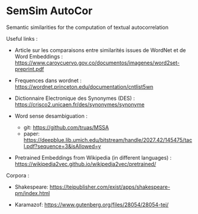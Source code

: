 # SemSim AutoCor
Semantic similarities for the computation of textual autocorrelation

Useful links :

  - Article sur les comparaisons entre similarités issues de WordNet et de Word Embeddings : 
    https://www.caroycuervo.gov.co/documentos/imagenes/word2set-preprint.pdf

  - Frequences dans wordnet : https://wordnet.princeton.edu/documentation/cntlist5wn

  - Dictionnaire Electronique des Synonymes (DES) : https://crisco2.unicaen.fr/des/synonymes/synonyme

  - Word sense desambiguation : 
      * git:  https://github.com/truas/MSSA
      * paper: https://deepblue.lib.umich.edu/bitstream/handle/2027.42/145475/tacl.pdf?sequence=3&isAllowed=y
      
  - Pretrained Embeddings from Wikipedia (in different languages) : 
    https://wikipedia2vec.github.io/wikipedia2vec/pretrained/
      

Corpora : 

  - Shakespeare: https://teipublisher.com/exist/apps/shakespeare-pm/index.html

  - Karamazof: https://www.gutenberg.org/files/28054/28054-tei/

